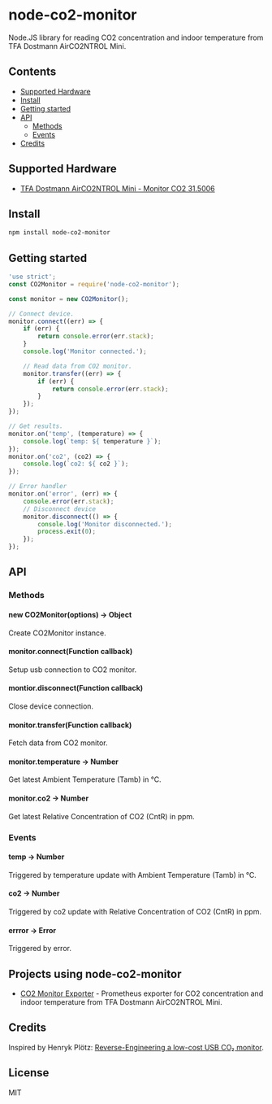 # node-co2-monitor

Node.JS library for reading CO2 concentration and indoor temperature from TFA Dostmann AirCO2NTROL Mini.

## Contents

* [Supported Hardware](#supported-hardware)
* [Install](#install)
* [Getting started](#getting-started)
* [API](#api)
    * [Methods](#methods)
    * [Events](#events)
* [Credits](#credits)


## Supported Hardware

* [TFA Dostmann AirCO2NTROL Mini - Monitor CO2 31.5006](https://www.amazon.de/dp/B00TH3OW4Q)


## Install

```bash
npm install node-co2-monitor
```


## Getting started

```javascript
'use strict';
const CO2Monitor = require('node-co2-monitor');

const monitor = new CO2Monitor();

// Connect device.
monitor.connect((err) => {
    if (err) {
        return console.error(err.stack);
    }
    console.log('Monitor connected.');

    // Read data from CO2 monitor.
    monitor.transfer((err) => {
        if (err) {
            return console.error(err.stack);
        }
    });
});

// Get results.
monitor.on('temp', (temperature) => {
    console.log(`temp: ${ temperature }`);
});
monitor.on('co2', (co2) => {
    console.log(`co2: ${ co2 }`);
});

// Error handler
monitor.on('error', (err) => {
    console.error(err.stack);
    // Disconnect device
    monitor.disconnect(() => {
        console.log('Monitor disconnected.');
        process.exit(0);
    });
});
```


## API
### Methods
#### new CO2Monitor(options) -> Object
Create CO2Monitor instance.

#### monitor.connect(Function callback)
Setup usb connection to CO2 monitor.

#### montior.disconnect(Function callback)
Close device connection.

#### monitor.transfer(Function callback)
Fetch data from CO2 monitor.

#### monitor.temperature -> Number
Get latest Ambient Temperature (Tamb) in ℃.

#### monitor.co2 -> Number
Get latest Relative Concentration of CO2 (CntR) in ppm.


### Events

#### temp -> Number
Triggered by temperature update with Ambient Temperature (Tamb) in ℃.

#### co2 -> Number
Triggered by co2 update with Relative Concentration of CO2 (CntR) in ppm.

#### errror -> Error
Triggered by error.


## Projects using node-co2-monitor

* [CO2 Monitor Exporter](https://github.com/huhamhire/co2-monitor-exporter) - Prometheus exporter for CO2 concentration and indoor temperature from TFA Dostmann AirCO2NTROL Mini.


## Credits

Inspired by Henryk Plötz:
[Reverse-Engineering a low-cost USB CO₂ monitor](https://hackaday.io/project/5301-reverse-engineering-a-low-cost-usb-co-monitor/log/17909-all-your-base-are-belong-to-us).


## License

MIT
